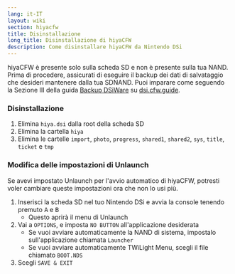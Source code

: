 ```yaml
---
lang: it-IT
layout: wiki
section: hiyacfw
title: Disinstallazione
long_title: Disinstallazione di hiyaCFW
description: Come disinstallare hiyaCFW da Nintendo DSi
---
```


hiyaCFW è presente solo sulla scheda SD e non è presente sulla tua NAND. Prima di procedere, assicurati di eseguire il backup dei dati di salvataggio che desideri mantenere dalla tua SDNAND. Puoi imparare come seguendo la Sezione III della guida [Backup DSiWare](https://dsi.cfw.guide/dsiware-backups.html#section-iii---extracting-the-save-file-optional) su [dsi.cfw.guide](https://dsi.cfw.guide).

### Disinstallazione
1. Elimina `hiya.dsi` dalla root della scheda SD
1. Elimina la cartella `hiya`
1. Elimina le cartelle `import`, `photo`, `progress`, `shared1`, `shared2`, `sys`, `title`, `ticket` e `tmp`

### Modifica delle impostazioni di Unlaunch

Se avevi impostato Unlaunch per l'avvio automatico di hiyaCFW, potresti voler cambiare queste impostazioni ora che non lo usi più.

1. Inserisci la scheda SD nel tuo Nintendo DSi e avvia la console tenendo premuto <kbd class="face">A</kbd> e <kbd class="face">B</kbd>
    - Questo aprirà il menu di Unlaunch
1. Vai a `OPTIONS`, e imposta `NO BUTTON` all'applicazione desiderata
    - Se vuoi avviare automaticamente la NAND di sistema, impostalo sull'applicazione chiamata `Launcher`
    - Se vuoi avviare automaticamente TWiLight Menu, scegli il file chiamato `BOOT.NDS`
1. Scegli `SAVE & EXIT`
